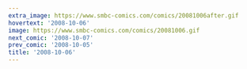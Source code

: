 ```yaml
---
extra_image: https://www.smbc-comics.com/comics/20081006after.gif
hovertext: '2008-10-06'
image: https://www.smbc-comics.com/comics/20081006.gif
next_comic: '2008-10-07'
prev_comic: '2008-10-05'
title: '2008-10-06'
---
```


